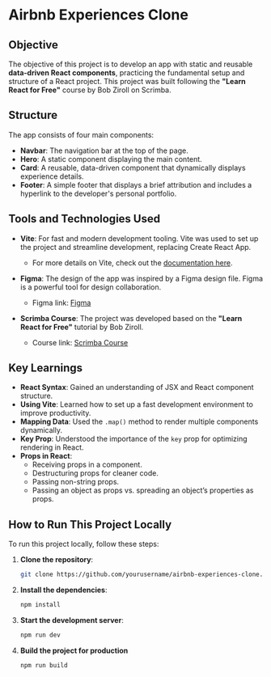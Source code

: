 # Airbnb Experiences Clone

## Objective
The objective of this project is to develop an app with static and reusable **data-driven React components**, practicing the fundamental setup and structure of a React project. This project was built following the **"Learn React for Free"** course by Bob Ziroll on Scrimba.

## Structure
The app consists of four main components:
- **Navbar**: The navigation bar at the top of the page.
- **Hero**: A static component displaying the main content.
- **Card**: A reusable, data-driven component that dynamically displays experience details.
- **Footer**: A simple footer that displays a brief attribution and includes a hyperlink to the developer's personal portfolio.

## Tools and Technologies Used
- **Vite**: For fast and modern development tooling. Vite was used to set up the project and streamline development, replacing Create React App.
  - For more details on Vite, check out the [documentation here](https://vitejs.dev/guide/).
  
- **Figma**: The design of the app was inspired by a Figma design file. Figma is a powerful tool for design collaboration.
  - Figma link: [Figma](https://www.figma.com/)

- **Scrimba Course**: The project was developed based on the **"Learn React for Free"** tutorial by Bob Ziroll.
  - Course link: [Scrimba Course](https://scrimba.com)

## Key Learnings
- **React Syntax**: Gained an understanding of JSX and React component structure.
- **Using Vite**: Learned how to set up a fast development environment to improve productivity.
- **Mapping Data**: Used the `.map()` method to render multiple components dynamically.
- **Key Prop**: Understood the importance of the `key` prop for optimizing rendering in React.
- **Props in React**:
  - Receiving props in a component.
  - Destructuring props for cleaner code.
  - Passing non-string props.
  - Passing an object as props vs. spreading an object’s properties as props.

## How to Run This Project Locally
To run this project locally, follow these steps:

1. **Clone the repository**:
   ```bash
   git clone https://github.com/yourusername/airbnb-experiences-clone.git
   ```

2. **Install the dependencies**:
   ```bash
   npm install
   ```

3. **Start the development server**:
   ```bash
   npm run dev
   ```

4. **Build the project for production**
   ```bash
   npm run build
   ```
